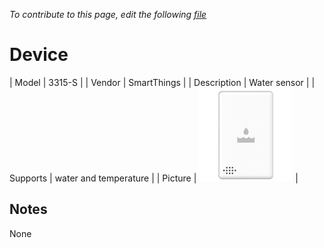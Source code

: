 
*To contribute to this page, edit the following
[file](https://github.com/Koenkk/zigbee2mqtt.io/blob/master/docgen/device_page_notes.js)*

# Device

| Model | 3315-S  |
| Vendor  | SmartThings  |
| Description | Water sensor |
| Supports | water and temperature |
| Picture | ![../images/devices/3315-S.jpg](../images/devices/3315-S.jpg) |

## Notes

None

